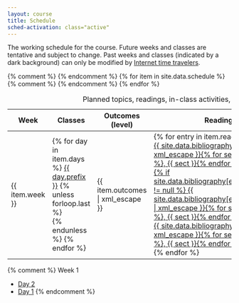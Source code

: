 ```yaml
---
layout: course
title: Schedule
sched-activation: class="active"
---
```

The working schedule for the course. Future weeks and classes are tentative and subject to change. Past weeks and classes (indicated by a dark background) can only be modified by [Internet time travelers](http://arxiv.org/abs/1312.7128).

<table class="table">
<caption class="ignore-caption">Planned topics, readings, in-class activities, and out-of-class assignments</caption>
<thead><tr>
<th scope="col">Week</th><th scope="col">Classes</th><th scope="col">Outcomes (level)</th><th scope="col">Readings</th>
{% comment %}
<th scope="col">Activities</th>
{% endcomment %}
<th scope="col">Assignments</th>
</tr></thead>
<tbody>
{% for item in site.data.schedule %}
	<tr class="{{ item.completed }}">
		<td>{{ item.week }}</td>
                <td>
                        {% for day in item.days %}
                           <a href="Week{{ item.week }}-{{ day.prefix }}.html" class="{{day.completed}}">{{ day.prefix }}</a>
                           {% unless forloop.last %}<br/>{% endunless %}
                        {% endfor %}
                </td>
		<td>{{ item.outcomes | xml_escape }}</td>
		<td>
			{% for entry in item.readings %}
			   <div class="visible-sm visible-md visible-lg compact">
			   <a href="{{ site.data.bibliography[entry.tag].url | escape }}">
{{ site.data.bibliography[entry.tag].title | xml_escape }}{% for sect in entry.sect %}, {{ sect }}{% endfor %}
   			   </a>
			   </div>
			   <div class="visible-xs compact">
			   <a href="{{ site.data.bibliography[entry.tag].url | escape }}">
{% if site.data.bibliography[entry.tag].shorter != null %}
{{ site.data.bibliography[entry.tag].shorter | xml_escape }}{% for sect in entry.sect %}, {{ sect }}{% endfor %}
{% else %}
{{ site.data.bibliography[entry.tag].title | xml_escape }}{% for sect in entry.sect %}, {{ sect }}{% endfor %}
{% endif %}
			   </a>
			   </div>
			{% endfor %}
		</td>
{% comment %}
		<td>
			{% for activity in item.activities %}
			   {{ activity.name }}
			{% comment %}
			   <a href="{{ activity.url | escape }}">{{ activity.name | xml_escape }}</a>
			{% endcomment %}
			{% endfor %}
		</td>
{% endcomment %}
		<td>
			{% for assignment in item.assignments %}
			   <a href="{{ assignment.url | escape }}">{{ assignment.name | xml_escape }}</a>
			{% endfor %}
		</td>
	</tr>
{% endfor %}
</tbody>
</table>

{% comment %}
Week 1

* [Day 2](Week1-Day2.html "Week 1, Day 2")
* [Day 1](Week1-Day1.html "Week 1, Day 1")
{% endcomment %}
